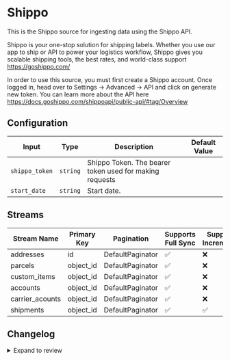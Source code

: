 # Shippo
This is the Shippo source for ingesting data using the Shippo API.

Shippo is your one-stop solution for shipping labels. Whether you use our app to ship or API to power your logistics workflow, Shippo gives you scalable shipping tools, the best rates, and world-class support https://goshippo.com/

In order to use this source, you must first create a Shippo account. Once logged in, head over to Settings -&gt; Advanced -&gt; API and click on generate new token. You can learn more about the API here https://docs.goshippo.com/shippoapi/public-api/#tag/Overview 

## Configuration

| Input | Type | Description | Default Value |
|-------|------|-------------|---------------|
| `shippo_token` | `string` | Shippo Token. The bearer token used for making requests |  |
| `start_date` | `string` | Start date.  |  |

## Streams
| Stream Name | Primary Key | Pagination | Supports Full Sync | Supports Incremental |
|-------------|-------------|------------|---------------------|----------------------|
| addresses | id | DefaultPaginator | ✅ |  ❌  |
| parcels | object_id | DefaultPaginator | ✅ |  ❌  |
| custom_items | object_id | DefaultPaginator | ✅ |  ❌  |
| accounts | object_id | DefaultPaginator | ✅ |  ❌  |
| carrier_acounts | object_id | DefaultPaginator | ✅ |  ❌  |
| shipments | object_id | DefaultPaginator | ✅ |  ✅  |

## Changelog

<details>
  <summary>Expand to review</summary>

| Version          | Date              | Pull Request | Subject        |
|------------------|-------------------|--------------|----------------|
| 0.0.14 | 2025-03-01 | [55153](https://github.com/airbytehq/airbyte/pull/55153) | Update dependencies |
| 0.0.13 | 2025-02-22 | [54487](https://github.com/airbytehq/airbyte/pull/54487) | Update dependencies |
| 0.0.12 | 2025-02-15 | [54069](https://github.com/airbytehq/airbyte/pull/54069) | Update dependencies |
| 0.0.11 | 2025-02-08 | [53535](https://github.com/airbytehq/airbyte/pull/53535) | Update dependencies |
| 0.0.10 | 2025-02-01 | [52997](https://github.com/airbytehq/airbyte/pull/52997) | Update dependencies |
| 0.0.9 | 2025-01-25 | [52451](https://github.com/airbytehq/airbyte/pull/52451) | Update dependencies |
| 0.0.8 | 2025-01-18 | [51924](https://github.com/airbytehq/airbyte/pull/51924) | Update dependencies |
| 0.0.7 | 2025-01-11 | [51315](https://github.com/airbytehq/airbyte/pull/51315) | Update dependencies |
| 0.0.6 | 2024-12-28 | [50702](https://github.com/airbytehq/airbyte/pull/50702) | Update dependencies |
| 0.0.5 | 2024-12-21 | [50292](https://github.com/airbytehq/airbyte/pull/50292) | Update dependencies |
| 0.0.4 | 2024-12-14 | [49727](https://github.com/airbytehq/airbyte/pull/49727) | Update dependencies |
| 0.0.3 | 2024-12-12 | [49352](https://github.com/airbytehq/airbyte/pull/49352) | Update dependencies |
| 0.0.2 | 2024-12-11 | [49101](https://github.com/airbytehq/airbyte/pull/49101) | Starting with this version, the Docker image is now rootless. Please note that this and future versions will not be compatible with Airbyte versions earlier than 0.64 |
| 0.0.1 | 2024-10-28 | | Initial release by [@aazam-gh](https://github.com/aazam-gh) via Connector Builder |

</details>
